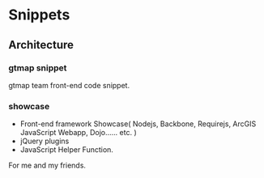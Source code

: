 # Snippets #

## Architecture ##

### gtmap snippet ###
gtmap team front-end code snippet.
### showcase ###
- Front-end framework Showcase( Nodejs, Backbone, Requirejs, ArcGIS JavaScript Webapp, Dojo...... etc. )
- jQuery plugins
- JavaScript Helper Function.

For me and my friends.

